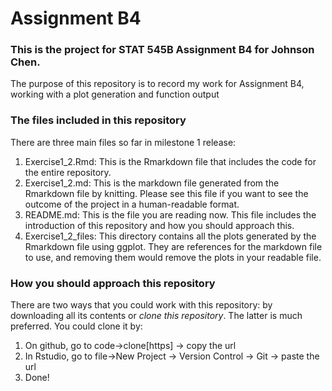 # Assignment B4 

### This is the project for STAT 545B Assignment B4 for Johnson Chen. 

The purpose of this repository is to record my work for Assignment B4, working with a plot generation and function output

### The files included in this repository

There are three main files so far in milestone 1 release:
1. Exercise1_2.Rmd: This is the Rmarkdown file that includes the code for the entire repository.
2. Exercise1_2.md: This is the markdown file generated from the Rmarkdown file by knitting. Please see this file if you want to see the outcome of the project in a human-readable format.
3. README.md: This is the file you are reading now. This file includes the introduction of this repository and how you should approach this.
4. Exercise1_2_files: This directory contains all the plots generated by the Rmarkdown file using ggplot. They are references for the markdown file to use, and removing them would remove the plots in your readable file.

### How you should approach this repository

There are two ways that you could work with this repository: by downloading all its contents or *clone this repository*. The latter is much preferred. You could clone it by:
1. On github, go to code->clone[https] -> copy the url
2. In Rstudio, go to file->New Project -> Version Control -> Git -> paste the url
3. Done!
